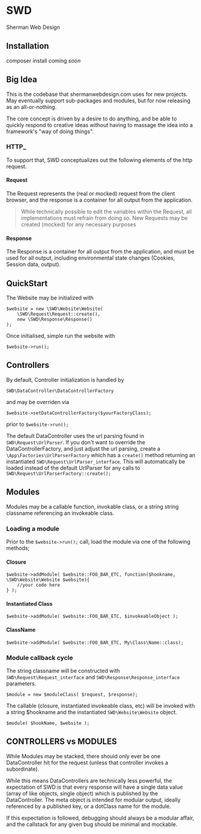 # SWD

Sherman Web Design

## Installation

composer install coming *soon*

## Big Idea

This is the codebase that shermanwebdesign.com
uses for new projects. May eventually support sub-packages
and modules, but for now releasing as an all-or-nothing.

The core concept is driven by a desire to do anything, and be
able to quickly respond to creative ideas without having to
massage the idea into a framework's "way of doing things".


### HTTP_
To support that, SWD conceptualizes out the following elements
of the http request.

#### Request
The Request represents the (real or mocked)
request from the client browser, and the response is a container
for all output from the application.
>While technically possible
to edit the variables within the Request, all implementations must
refrain from doing so. New Requests may be created (mocked) for
any necessary purposes

#### Response
The Response is a container for all output from the application,
and must be used for all output, including environmental state changes
(Cookies, Session data, output).

## QuickStart
The Website may be initialized with

    $website = new \SWD\Website\Website(
        \SWD\Request\Request::create(),
        new \SWD\Response\Response()
    );

Once initialised, simple run the website with

    $website->run();

## Controllers
By default, Controller initialization is handled by

    SWD\DataController\DataControllerFactory

and may be overriden via

    $website->setDataControllerFactory($yourFactoryClass);

prior to `$website->run();`

The default DataController uses the url parsing found in `SWD\Request\UrlParser`.
If you don't want to override the DataControllerFactory, and just adjust the url parsing,
create a `\App\Factories\UrlParserFactory` which has a `create()` method returning
an instantiated `SWD\Request\UrlParser_interface`. This will automatically
be loaded instead of the default UrlParser for any calls to `SWD\Request\UrlParserFactory::create();`


## Modules
Modules may be a callable function, invokable class, or a string
string classname referencing an invokeable class.

### Loading a module
Prior to the `$website->run();` call, load the module via one of the following methods;

#### Closure
    $website->addModule( $website::FOO_BAR_ETC, function($hookname, \SWD\Website\Website $website){
        //your code here
    } );

#### Instantiated Class
    $website->addModule( $website::FOO_BAR_ETC, $invokeableObject );

#### ClassName
    $website->addModule( $website::FOO_BAR_ETC, My\Class\Name::class);

### Module callback cycle
The string classname will be constructed with `SWD\Request\Request_interface` and `SWD\Response\Response_interface` parameters.

    $module = new $moduleClass( $request, $response);

The callable (closure, instantiated invokeable class, etc) will be invoked with a string $hookname and the instantiated `SWD\Website\Website` object.

    $module( $hookName, $website );

## CONTROLLERS vs MODULES
While Modules may be stacked, there should only
ever be one DataController hit for the request (unless that controller invokes a subordinate).

While this means DataControllers are technically less powerful, the expectation of SWD is that every response will
have a single data value (array of like objects, single object) which is published by the DataController.
The meta object is intended for modular output, ideally referenced by a published key, or a dotClass name for the module.

If this expectation is followed, debugging should always be a modular affair, and the callstack for any given bug
should be minimal and mockable.

